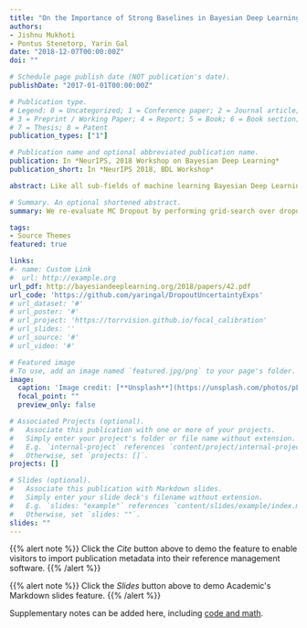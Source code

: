 ```yaml
---
title: "On the Importance of Strong Baselines in Bayesian Deep Learning"
authors:
- Jishnu Mukhoti
- Pontus Stenetorp, Yarin Gal
date: "2018-12-07T00:00:00Z"
doi: ""

# Schedule page publish date (NOT publication's date).
publishDate: "2017-01-01T00:00:00Z"

# Publication type.
# Legend: 0 = Uncategorized; 1 = Conference paper; 2 = Journal article;
# 3 = Preprint / Working Paper; 4 = Report; 5 = Book; 6 = Book section;
# 7 = Thesis; 8 = Patent
publication_types: ["1"]

# Publication name and optional abbreviated publication name.
publication: In *NeurIPS, 2018 Workshop on Bayesian Deep Learning*
publication_short: In *NeurIPS 2018, BDL Workshop*

abstract: Like all sub-fields of machine learning Bayesian Deep Learning is driven by empirical validation of its theoretical proposals. Given the many aspects of an experiment it is always possible that minor or even major experimental flaws can slip by both authors and reviewers. One of the most popular experiments used to evaluate approximate inference techniques is the regression experiment on UCI datasets. However, in this experiment, models which have been trained to convergence have often been compared with baselines trained only for a fixed number of iterations. We find that a well-established baseline, Monte Carlo dropout, when evaluated under the same experimental settings shows significant improvements. In fact, the baseline outperforms or performs competitively with methods that claimed to be superior to the very same baseline method when they were introduced. Hence, by exposing this flaw in experimental procedure, we highlight the importance of using identical experimental setups to evaluate, compare, and benchmark methods in Bayesian Deep Learning.

# Summary. An optional shortened abstract.
summary: We re-evaluate MC Dropout by performing grid-search over dropout rates to generate significantly stronger baselines and compare MC Dropout with other state-of-the-art VI approaches.

tags:
- Source Themes
featured: true

links:
#- name: Custom Link
#  url: http://example.org
url_pdf: http://bayesiandeeplearning.org/2018/papers/42.pdf
url_code: 'https://github.com/yaringal/DropoutUncertaintyExps'
# url_dataset: '#'
# url_poster: '#'
# url_project: 'https://torrvision.github.io/focal_calibration'
# url_slides: ''
# url_source: '#'
# url_video: '#'

# Featured image
# To use, add an image named `featured.jpg/png` to your page's folder. 
image:
  caption: 'Image credit: [**Unsplash**](https://unsplash.com/photos/pLCdAaMFLTE)'
  focal_point: ""
  preview_only: false

# Associated Projects (optional).
#   Associate this publication with one or more of your projects.
#   Simply enter your project's folder or file name without extension.
#   E.g. `internal-project` references `content/project/internal-project/index.md`.
#   Otherwise, set `projects: []`.
projects: []

# Slides (optional).
#   Associate this publication with Markdown slides.
#   Simply enter your slide deck's filename without extension.
#   E.g. `slides: "example"` references `content/slides/example/index.md`.
#   Otherwise, set `slides: ""`.
slides: ""
---
```


{{% alert note %}}
Click the *Cite* button above to demo the feature to enable visitors to import publication metadata into their reference management software.
{{% /alert %}}

{{% alert note %}}
Click the *Slides* button above to demo Academic's Markdown slides feature.
{{% /alert %}}

Supplementary notes can be added here, including [code and math](https://sourcethemes.com/academic/docs/writing-markdown-latex/).

